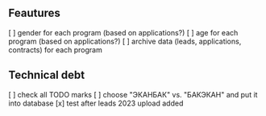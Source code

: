 ## Feautures
[ ] gender for each program (based on applications?)
[ ] age for each program (based on applications?)
[ ] archive data (leads, applications, contracts) for each program

## Technical debt
[ ] check all TODO marks
[ ] choose "ЭКАНБАК" vs. "БАКЭКАН" and put it into database
[x] test after leads 2023 upload added
